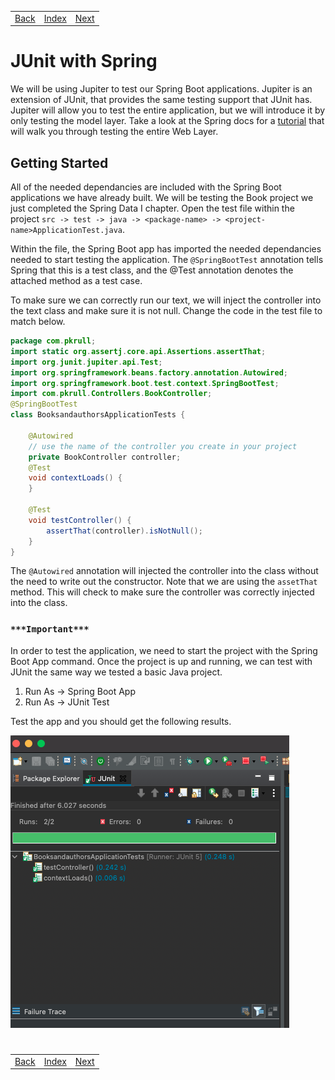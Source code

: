 <table width="100%">
    <tr>
        <td><a href="./005_JUnit_SLL.md">Back</a></td>
        <td><a href="../../Index.md">Index</a></td>
        <td><a href="./007_Testing_Model.md">Next</a></td>
    </tr>
</table>

#

#   JUnit with Spring
We will be using Jupiter to test our Spring Boot applications.  Jupiter is an extension of JUnit, that provides the same testing support that JUnit has.  Jupiter will allow you to test the entire application, but we will introduce it by only testing the model layer.  Take a look at the Spring docs for a [tutorial](https://spring.io/guides/gs/testing-web/) that will walk you through testing the entire Web Layer.

##  __Getting Started__
All of the needed dependancies are included with the Spring Boot applications we have already built.  We will be testing the Book project we just completed the Spring Data I chapter.   Open the test file within the project `src -> test -> java -> <package-name> -> <project-name>ApplicationTest.java`.

Within the file, the Spring Boot app has imported the needed dependancies needed to start testing the application.  The `@SpringBootTest` annotation tells Spring that this is a test class, and the @Test annotation denotes the attached method as a test case.

To make sure we can correctly run our text, we will inject the controller into the text class and make sure it is not null.  Change the code in the test file to match below.
```java
package com.pkrull;
import static org.assertj.core.api.Assertions.assertThat;
import org.junit.jupiter.api.Test;
import org.springframework.beans.factory.annotation.Autowired;
import org.springframework.boot.test.context.SpringBootTest;
import com.pkrull.Controllers.BookController;
@SpringBootTest
class BooksandauthorsApplicationTests {
    
    @Autowired
    // use the name of the controller you create in your project
    private BookController controller;
    @Test
    void contextLoads() {
    }
    
    @Test
    void testController() {
        assertThat(controller).isNotNull();
    }
}
```
The `@Autowired` annotation will injected the controller into the class without the need to write out the constructor. Note that we are using the `assetThat` method. This will check to make sure the controller was correctly injected into the class.

###  __`***Important***`__

In order to test the application, we need to start the project with the Spring Boot App command.  Once the project is up and running, we can test with JUnit the same way we tested a basic Java project.

1.  Run As -> Spring Boot App
2.  Run As -> JUnit Test

Test the app and you should get the following results.

<img src="./../../000_img/JUnit_Spring.png">

#

[]()
<table width="100%">
    <tr>
        <td><a href="./005_JUnit_SLL.md">Back</a></td>
        <td><a href="../../Index.md">Index</a></td>
        <td><a href="./007_Testing_Model.md">Next</a></td>
    </tr>
</table>